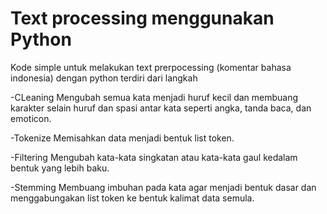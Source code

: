 # Text processing menggunakan Python
Kode simple untuk melakukan text prerpocessing (komentar bahasa indonesia) dengan python
terdiri dari langkah

-CLeaning
Mengubah semua kata menjadi huruf kecil dan membuang karakter selain huruf dan spasi antar kata seperti angka, tanda baca, dan emoticon.

-Tokenize
Memisahkan data menjadi bentuk list token.

-Filtering
Mengubah kata-kata singkatan atau kata-kata gaul kedalam bentuk yang lebih baku.

-Stemming
Membuang imbuhan pada kata agar menjadi bentuk dasar dan menggabungakan list token ke bentuk kalimat data semula.
